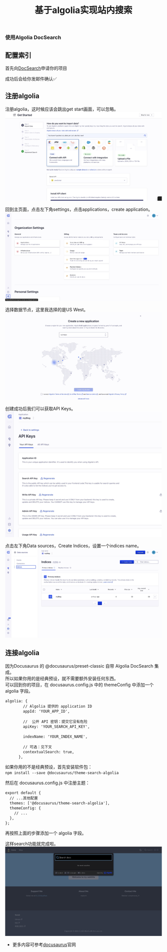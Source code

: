 ﻿---
slug: search-by-algolia
title: 基于algolia实现站内搜索
# authors: [EL]
tags: [blog,algolia,docusaurus]
---

<!-- truncate -->

### 使用Algolia DocSearch
  
## 配置索引

首先向[DocSearch](https://docsearch.algolia.com/apply/)申请你的项目  

成功后会给你发邮件确认✅  

## 注册algolia

注册algolia，这时候应该会跳出get start画面，可以忽略。  
![图片](../static/img/2024-9-716.17.jpg)  

回到主页面，点击左下角settings，点击applications，create application。  
![图片](../static/img/2024-9-717.07.jpg)  

选择数据节点，这里我选择的是US West。  
![图片](../static/img/2024-9-716.14.jpg)  

创建成功后我们可以获取API Keys。  
![图片](../static/img/2024-9-716.18.jpg)  

点击左下角Data sources，Create Indices，设置一个indices name。  
![图片](../static/img/2024-9-716.37.jpg)  

## 连接algolia

因为Docusaurus 的 @docusaurus/preset-classic 自带 Algolia DocSearch 集成。  
所以如果你用的是经典预设，就不需要额外安装任何东西。  
可以回到你的项目，在 docusaurus.config.js 中的 themeConfig 中添加一个 algolia 字段。    
```
algolia: {
        // Algolia 提供的 application ID
        appId: 'YOUR_APP_ID',

        //  公开 API 密钥：提交它没有危险
        apiKey: 'YOUR_SEARCH_API_KEY',
  
        indexName: 'YOUR_INDEX_NAME',
  
        // 可选：见下文
        contextualSearch: true,
      },
```  

如果你用的不是经典预设，首先安装软件包：  
`npm install --save @docusaurus/theme-search-algolia`  

然后在 docusaurus.config.js 中注册主题：  
```
export default {
  // ...其他配置
  themes: ['@docusaurus/theme-search-algolia'],
  themeConfig: {
    // ...
  },
};
```
再按照上面的步骤添加一个 algolia 字段。  

这样search功能就完成啦。  
![图片](../static/img/2024-9-716.45.jpg)  

- 更多内容可参考[docusaurus](https://docusaurus.io/zh-CN/docs/next/search)官网